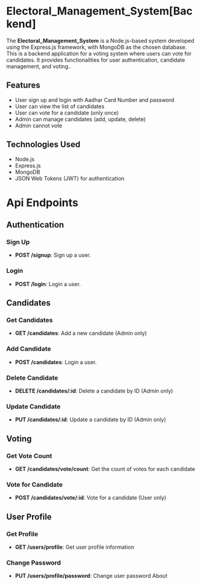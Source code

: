 <h1>Electoral_Management_System[Backend]</h1>
The <b>Electoral_Management_System</b> is a Node.js-based system developed using the Express.js framework, with MongoDB as the chosen database. This is a backend application for a voting system where users can vote for candidates. It provides functionalities for user authentication, candidate management, and voting..

<h2>Features</h2>
 <ul>
      <li>User sign up and login with Aadhar Card Number and password</li>
      <li>User can view the list of candidates
      </li>
   <li>User can vote for a candidate (only once)</li>
      <li>Admin can manage candidates (add, update, delete)
      </li>
   <li>Admin cannot vote
      </li>
    </ul>

 
  <h2>Technologies Used</h2>
 <ul>
      <li>Node.js</li>
      <li>Express.js
      </li>
   <li>MongoDB</li>
      <li>JSON Web Tokens (JWT) for authentication
      </li> </ul>

<h1>Api Endpoints</h1>
      
  <h2>Authentication</h2>    

  <h3>Sign Up</h3>
    <ul>
      <li><b>POST /signup</b>: Sign up a user.</li>
    </ul>
  <h3>Login</h3>
    <ul>
      <li><b>POST /login</b>: Login a user.</li>
    </ul>

  <h2>Candidates</h2>

  <h3>Get Candidates</h3>
    <ul>
      <li><b>GET /candidates</b>: Add a new candidate (Admin only)</li>
    </ul>
  <h3>Add Candidate</h3>
    <ul>
      <li><b>POST /candidates</b>: Login a user.</li>
    </ul>
    <h3>Delete Candidate</h3>
    <ul>
      <li><b>DELETE /candidates/:id</b>: Delete a candidate by ID (Admin only)</li>
    </ul>
  <h3>Update Candidate</h3>
    <ul>
      <li><b>PUT /candidates/:id</b>: Update a candidate by ID (Admin only)</li>
    </ul>




   <h2>Voting</h2>

  <h3>Get Vote Count</h3>
    <ul>
      <li><b>GET /candidates/vote/count</b>:  Get the count of votes for each candidate</li>
    </ul>
  <h3>Vote for Candidate</h3>
    <ul>
      <li><b>POST /candidates/vote/:id</b>: Vote for a candidate (User only)</li>
    </ul>


 <h2>User Profile</h2>

  <h3>Get Profile</h3>
    <ul>
      <li><b>GET /users/profile</b>: Get user profile information</li>
    </ul>
  <h3>Change Password</h3>
    <ul>
      <li><b>PUT /users/profile/password</b>:  Change user password
About</li>
    </ul>

  
    
  
	
 







  



   
    

   

    
        


